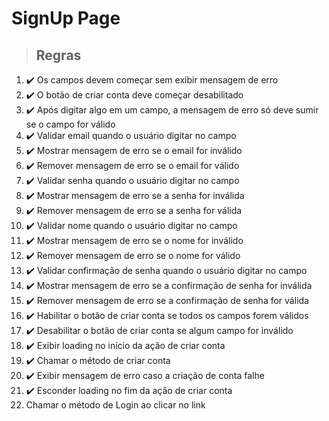 # SignUp Page

> ## Regras
1. ✔️ Os campos devem começar sem exibir mensagem de erro
2. ✔️ O botão de criar conta deve começar desabilitado
3. ✔️ Após digitar algo em um campo, a mensagem de erro só deve sumir se o campo for válido
4. ✔️ Validar email quando o usuário digitar no campo
5. ✔️ Mostrar mensagem de erro se o email for inválido
6. ✔️ Remover mensagem de erro se o email for válido
7. ✔️ Validar senha quando o usuário digitar no campo
8. ✔️ Mostrar mensagem de erro se a senha for inválida
9. ✔️ Remover mensagem de erro se a senha for válida
10. ✔️ Validar nome quando o usuário digitar no campo
11. ✔️ Mostrar mensagem de erro se o nome for inválido
12. ✔️ Remover mensagem de erro se o nome for válido
13. ✔️ Validar confirmação de senha quando o usuário digitar no campo
14. ✔️ Mostrar mensagem de erro se a confirmação de senha for inválida
15. ✔️ Remover mensagem de erro se a confirmação de senha for válida
16. ✔️ Habilitar o botão de criar conta se todos os campos forem válidos
17. ✔️ Desabilitar o botão de criar conta se algum campo for inválido
18. ✔️ Exibir loading no início da ação de criar conta
19. ✔️ Chamar o método de criar conta
20. ✔️ Exibir mensagem de erro caso a criação de conta falhe
21. ✔️ Esconder loading no fim da ação de criar conta
22. Chamar o método de Login ao clicar no link